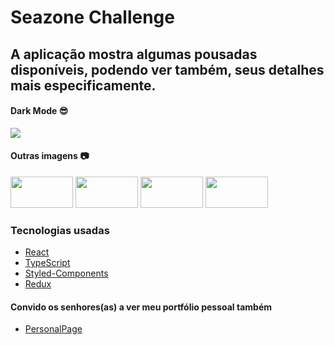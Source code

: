 # Seazone Challenge

## A aplicação mostra algumas pousadas disponíveis, podendo ver também, seus detalhes mais especificamente.

#### Dark Mode 😎
![](https://user-images.githubusercontent.com/60564538/120245167-ba0d5c80-c242-11eb-8f81-a9e9338f7b94.gif)

#### Outras imagens 📷

<img 
  src='https://user-images.githubusercontent.com/60564538/120245654-348aac00-c244-11eb-8c95-8a6a0b335f12.png' 
  width='100' 
  height='50'
/>
<img 
  src='https://user-images.githubusercontent.com/60564538/120245655-35bbd900-c244-11eb-853f-fa06ba3da5cd.png' 
  width='100' 
  height='50'
/>
<img 
  src='https://user-images.githubusercontent.com/60564538/120245658-37859c80-c244-11eb-82c3-c31d13c84348.png' 
  width='100' 
  height='50'
/>
<img 
  src='https://user-images.githubusercontent.com/60564538/120245659-381e3300-c244-11eb-9178-39526c0bb2fb.png' 
  width='100' 
  height='50'
/>

### Tecnologias usadas

- [React](https://pt-br.reactjs.org/)
- [TypeScript](https://www.typescriptlang.org/)
- [Styled-Components](https://styled-components.com/)
- [Redux](https://redux.js.org/)

#### Convido os senhores(as) a ver meu portfólio pessoal também 

- [PersonalPage](https://nycollasdev.vercel.app/)